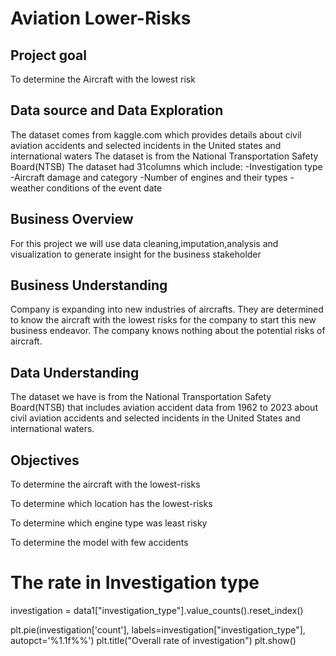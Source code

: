 # Aviation Lower-Risks
## Project goal
To determine the Aircraft with the lowest risk
## Data source and Data Exploration
The dataset comes from kaggle.com which provides details about civil aviation accidents and selected incidents in the United states and international waters
The dataset is from the National Transportation Safety Board(NTSB)
The dataset had 31columns which include:
   -Investigation type
   -Aircraft damage and category
   -Number of engines and their types
   -weather conditions of the event date
## Business Overview
For this project we will use data cleaning,imputation,analysis and visualization to generate insight for the business stakeholder
## Business Understanding
Company is expanding into new industries of aircrafts. They are determined to know the aircraft with the lowest risks for the company to start this new business endeavor. The company knows nothing about the potential risks of aircraft.
## Data Understanding
The dataset we have is from the National Transportation Safety Board(NTSB) that includes aviation accident data from 1962 to 2023 about civil aviation accidents and selected incidents in the United States and international waters.
## Objectives
To determine the aircraft with the lowest-risks ​

To determine which location has  the lowest-risks​

To determine which engine type was least risky​

To determine the model with few accidents​
 # The rate in Investigation type
investigation = data1["investigation_type"].value_counts().reset_index()

plt.pie(investigation['count'], labels=investigation["investigation_type"], autopct='%1.1f%%')
plt.title("Overall rate of investigation")
plt.show()
